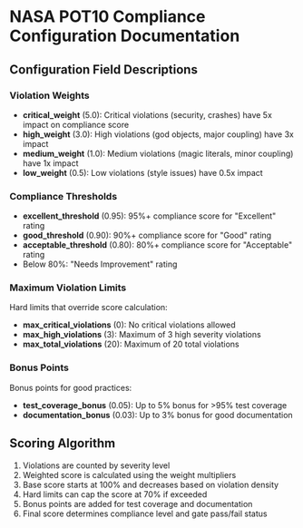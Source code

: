 # NASA POT10 Compliance Configuration Documentation

## Configuration Field Descriptions

### Violation Weights
- **critical_weight** (5.0): Critical violations (security, crashes) have 5x impact on compliance score
- **high_weight** (3.0): High violations (god objects, major coupling) have 3x impact
- **medium_weight** (1.0): Medium violations (magic literals, minor coupling) have 1x impact
- **low_weight** (0.5): Low violations (style issues) have 0.5x impact

### Compliance Thresholds
- **excellent_threshold** (0.95): 95%+ compliance score for "Excellent" rating
- **good_threshold** (0.90): 90%+ compliance score for "Good" rating
- **acceptable_threshold** (0.80): 80%+ compliance score for "Acceptable" rating
- Below 80%: "Needs Improvement" rating

### Maximum Violation Limits
Hard limits that override score calculation:
- **max_critical_violations** (0): No critical violations allowed
- **max_high_violations** (3): Maximum of 3 high severity violations
- **max_total_violations** (20): Maximum of 20 total violations

### Bonus Points
Bonus points for good practices:
- **test_coverage_bonus** (0.05): Up to 5% bonus for >95% test coverage
- **documentation_bonus** (0.03): Up to 3% bonus for good documentation

## Scoring Algorithm

1. Violations are counted by severity level
2. Weighted score is calculated using the weight multipliers
3. Base score starts at 100% and decreases based on violation density
4. Hard limits can cap the score at 70% if exceeded
5. Bonus points are added for test coverage and documentation
6. Final score determines compliance level and gate pass/fail status